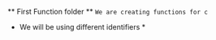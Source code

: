 ** First Function folder **
`We are creating functions for c`
* We will be using different identifiers *
